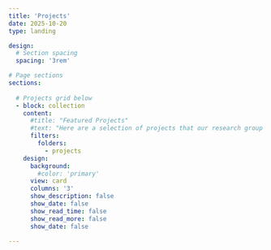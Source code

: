 ```yaml
---
title: 'Projects'
date: 2025-10-20
type: landing

design:
  # Section spacing
  spacing: '3rem'

# Page sections
sections:
  
  # Projects grid below
  - block: collection
    content:
      #title: "Featured Projects"
      #text: "Here are a selection of projects that our research group are currently working on."
      filters:
        folders:
          - projects
    design:
      background:
        #color: 'primary'
      view: card
      columns: '3'
      show_description: false
      show_date: false
      show_read_time: false
      show_read_more: false
      show_date: false

---
```

